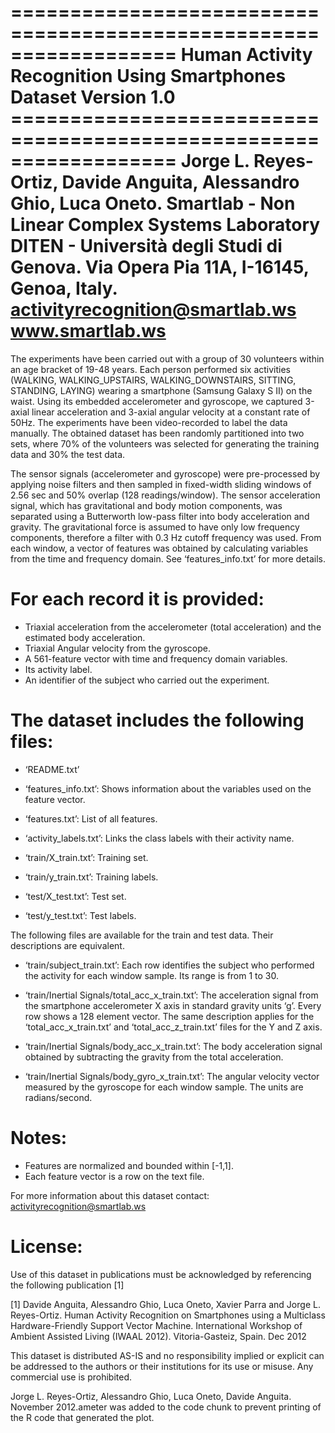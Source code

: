 ================================================================== Human
Activity Recognition Using Smartphones Dataset Version 1.0
================================================================== Jorge
L. Reyes-Ortiz, Davide Anguita, Alessandro Ghio, Luca Oneto. Smartlab -
Non Linear Complex Systems Laboratory DITEN - Università degli Studi di
Genova. Via Opera Pia 11A, I-16145, Genoa, Italy.
<a href="mailto:activityrecognition@smartlab.ws" class="email">activityrecognition@smartlab.ws</a>
www.smartlab.ws
==================================================================

The experiments have been carried out with a group of 30 volunteers
within an age bracket of 19-48 years. Each person performed six
activities (WALKING, WALKING\_UPSTAIRS, WALKING\_DOWNSTAIRS, SITTING,
STANDING, LAYING) wearing a smartphone (Samsung Galaxy S II) on the
waist. Using its embedded accelerometer and gyroscope, we captured
3-axial linear acceleration and 3-axial angular velocity at a constant
rate of 50Hz. The experiments have been video-recorded to label the data
manually. The obtained dataset has been randomly partitioned into two
sets, where 70% of the volunteers was selected for generating the
training data and 30% the test data.

The sensor signals (accelerometer and gyroscope) were pre-processed by
applying noise filters and then sampled in fixed-width sliding windows
of 2.56 sec and 50% overlap (128 readings/window). The sensor
acceleration signal, which has gravitational and body motion components,
was separated using a Butterworth low-pass filter into body acceleration
and gravity. The gravitational force is assumed to have only low
frequency components, therefore a filter with 0.3 Hz cutoff frequency
was used. From each window, a vector of features was obtained by
calculating variables from the time and frequency domain. See
‘features\_info.txt’ for more details.

For each record it is provided:
===============================

-   Triaxial acceleration from the accelerometer (total acceleration)
    and the estimated body acceleration.
-   Triaxial Angular velocity from the gyroscope.
-   A 561-feature vector with time and frequency domain variables.
-   Its activity label.
-   An identifier of the subject who carried out the experiment.

The dataset includes the following files:
=========================================

-   ‘README.txt’

-   ‘features\_info.txt’: Shows information about the variables used on
    the feature vector.

-   ‘features.txt’: List of all features.

-   ‘activity\_labels.txt’: Links the class labels with their activity
    name.

-   ‘train/X\_train.txt’: Training set.

-   ‘train/y\_train.txt’: Training labels.

-   ‘test/X\_test.txt’: Test set.

-   ‘test/y\_test.txt’: Test labels.

The following files are available for the train and test data. Their
descriptions are equivalent.

-   ‘train/subject\_train.txt’: Each row identifies the subject who
    performed the activity for each window sample. Its range is from 1
    to 30.

-   ‘train/Inertial Signals/total\_acc\_x\_train.txt’: The acceleration
    signal from the smartphone accelerometer X axis in standard gravity
    units ‘g’. Every row shows a 128 element vector. The same
    description applies for the ‘total\_acc\_x\_train.txt’ and
    ‘total\_acc\_z\_train.txt’ files for the Y and Z axis.

-   ‘train/Inertial Signals/body\_acc\_x\_train.txt’: The body
    acceleration signal obtained by subtracting the gravity from the
    total acceleration.

-   ‘train/Inertial Signals/body\_gyro\_x\_train.txt’: The angular
    velocity vector measured by the gyroscope for each window sample.
    The units are radians/second.

Notes:
======

-   Features are normalized and bounded within \[-1,1\].
-   Each feature vector is a row on the text file.

For more information about this dataset contact:
<a href="mailto:activityrecognition@smartlab.ws" class="email">activityrecognition@smartlab.ws</a>

License:
========

Use of this dataset in publications must be acknowledged by referencing
the following publication \[1\]

\[1\] Davide Anguita, Alessandro Ghio, Luca Oneto, Xavier Parra and
Jorge L. Reyes-Ortiz. Human Activity Recognition on Smartphones using a
Multiclass Hardware-Friendly Support Vector Machine. International
Workshop of Ambient Assisted Living (IWAAL 2012). Vitoria-Gasteiz,
Spain. Dec 2012

This dataset is distributed AS-IS and no responsibility implied or
explicit can be addressed to the authors or their institutions for its
use or misuse. Any commercial use is prohibited.

Jorge L. Reyes-Ortiz, Alessandro Ghio, Luca Oneto, Davide Anguita.
November 2012.ameter was added to the code chunk to prevent printing of
the R code that generated the plot.
